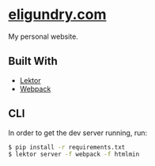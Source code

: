 # [eligundry.com](https://eligundry.com)

My personal website.

## Built With

* [Lektor](https://www.getlektor.com/)
* [Webpack](https://webpack.github.io/)

## CLI

In order to get the dev server running, run:

```sh
$ pip install -r requirements.txt
$ lektor server -f webpack -f htmlmin
```

